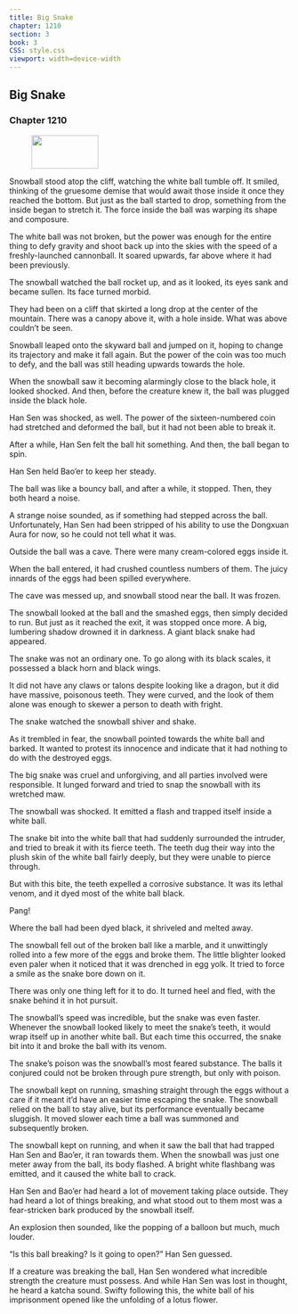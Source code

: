 ```yaml
---
title: Big Snake
chapter: 1210
section: 3
book: 3
CSS: style.css
viewport: width=device-width
---
```


## Big Snake

### Chapter 1210

<figure>
	<img src="../Images/gem.gif" alt="" id="gem" width="120" height="60" />
</figure>

Snowball stood atop the cliff, watching the white ball tumble off. It smiled, thinking of the gruesome demise that would await those inside it once they reached the bottom. But just as the ball started to drop, something from the inside began to stretch it. The force inside the ball was warping its shape and composure.

The white ball was not broken, but the power was enough for the entire thing to defy gravity and shoot back up into the skies with the speed of a freshly-launched cannonball. It soared upwards, far above where it had been previously.

The snowball watched the ball rocket up, and as it looked, its eyes sank and became sullen. Its face turned morbid.

They had been on a cliff that skirted a long drop at the center of the mountain. There was a canopy above it, with a hole inside. What was above couldn’t be seen.

Snowball leaped onto the skyward ball and jumped on it, hoping to change its trajectory and make it fall again. But the power of the coin was too much to defy, and the ball was still heading upwards towards the hole.

When the snowball saw it becoming alarmingly close to the black hole, it looked shocked. And then, before the creature knew it, the ball was plugged inside the black hole.

Han Sen was shocked, as well. The power of the sixteen-numbered coin had stretched and deformed the ball, but it had not been able to break it.

After a while, Han Sen felt the ball hit something. And then, the ball began to spin.

Han Sen held Bao’er to keep her steady.

The ball was like a bouncy ball, and after a while, it stopped. Then, they both heard a noise.

A strange noise sounded, as if something had stepped across the ball. Unfortunately, Han Sen had been stripped of his ability to use the Dongxuan Aura for now, so he could not tell what it was.

Outside the ball was a cave. There were many cream-colored eggs inside it.

When the ball entered, it had crushed countless numbers of them. The juicy innards of the eggs had been spilled everywhere.

The cave was messed up, and snowball stood near the ball. It was frozen.

The snowball looked at the ball and the smashed eggs, then simply decided to run. But just as it reached the exit, it was stopped once more. A big, lumbering shadow drowned it in darkness. A giant black snake had appeared.

The snake was not an ordinary one. To go along with its black scales, it possessed a black horn and black wings.

It did not have any claws or talons despite looking like a dragon, but it did have massive, poisonous teeth. They were curved, and the look of them alone was enough to skewer a person to death with fright.

The snake watched the snowball shiver and shake.

As it trembled in fear, the snowball pointed towards the white ball and barked. It wanted to protest its innocence and indicate that it had nothing to do with the destroyed eggs.

The big snake was cruel and unforgiving, and all parties involved were responsible. It lunged forward and tried to snap the snowball with its wretched maw.

The snowball was shocked. It emitted a flash and trapped itself inside a white ball.

The snake bit into the white ball that had suddenly surrounded the intruder, and tried to break it with its fierce teeth. The teeth dug their way into the plush skin of the white ball fairly deeply, but they were unable to pierce through.

But with this bite, the teeth expelled a corrosive substance. It was its lethal venom, and it dyed most of the white ball black.

Pang!

Where the ball had been dyed black, it shriveled and melted away.

The snowball fell out of the broken ball like a marble, and it unwittingly rolled into a few more of the eggs and broke them. The little blighter looked even paler when it noticed that it was drenched in egg yolk. It tried to force a smile as the snake bore down on it.

There was only one thing left for it to do. It turned heel and fled, with the snake behind it in hot pursuit.

The snowball’s speed was incredible, but the snake was even faster. Whenever the snowball looked likely to meet the snake’s teeth, it would wrap itself up in another white ball. But each time this occurred, the snake bit into it and broke the ball with its venom.

The snake’s poison was the snowball’s most feared substance. The balls it conjured could not be broken through pure strength, but only with poison.

The snowball kept on running, smashing straight through the eggs without a care if it meant it’d have an easier time escaping the snake. The snowball relied on the ball to stay alive, but its performance eventually became sluggish. It moved slower each time a ball was summoned and subsequently broken.

The snowball kept on running, and when it saw the ball that had trapped Han Sen and Bao’er, it ran towards them. When the snowball was just one meter away from the ball, its body flashed. A bright white flashbang was emitted, and it caused the white ball to crack.

Han Sen and Bao’er had heard a lot of movement taking place outside. They had heard a lot of things breaking, and what stood out to them most was a fear-stricken bark produced by the snowball itself.

An explosion then sounded, like the popping of a balloon but much, much louder.

“Is this ball breaking? Is it going to open?” Han Sen guessed.

If a creature was breaking the ball, Han Sen wondered what incredible strength the creature must possess. And while Han Sen was lost in thought, he heard a katcha sound. Swifty following this, the white ball of his imprisonment opened like the unfolding of a lotus flower.